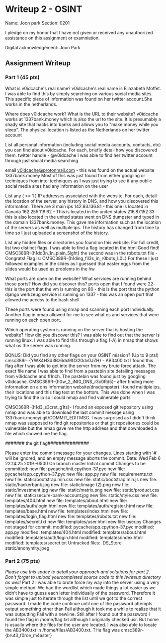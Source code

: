 # Writeup 2 - OSINT

Name: Joon park
Section: 0201

I pledge on my honor that I have not given or received any unauthorized assistance on this assignment or examniation.

Digital acknowledgement: Joon Park

## Assignment Writeup

### Part 1 (45 pts)

What is v0idcache's real name? 
v0idcache's real name is Eliazabeth Moffet. I was able to find this by simply searching on various social media sites. This specific piece of information was found on her twitter account.She works in the netherlands.

Where does v0idcache work? What is the URL to their website?
v0idcache works at 1337bank.money which is also the url to the site. It is presumably a shady site that hacks into banks and allows you to "make money while you sleep". The physical location is listed as the Netherlands on her twitter account

List all personal information (including social media accounts, contacts, etc) you can find about v0idcache. For each, briefly detail how you discovered them. 
twitter handle - @v0idcache I was able to find her twitter account through just social media searching

email v0idcache@protonmail.com - this was found on the actual website 1337bank.money 
Most of this was just found from either googling or techniques from intel techniques as I was just trying to see if any public social media sites had any information on the user

List any ( >= 1 ) IP addresses associated with the website. For each, detail the location of the server, any history in DNS, and how you discovered this information. 
There are 3 main ips 
142.93.136.81 - this one is located in Canada 
162.255.118.62 - This is located in the united states 
216.87.152.33 - this is also located in the united states
went on DNS dumpster and typed in the domain 1337bank.money. This gave me information such as the location of the servers as well as multiple ips. The history has changed from time to time so I just uploaded a screenshot of the history.

List any hidden files or directories you found on this website. For full credit, list two distinct flags. 
I was able to find a flag located in the html
 Good find! CMSC389R-{h1dd3n_1n_plain_5ight} 
the second was in the robots.txt file -Congrats! Flag is: CMSC389R-{h1ding_fil3s_in_r0bots_L0L} For these I just followed examples in the slides as I guessed that easter eggs from the slides would be used as problems in the hw

What ports are open on the website? What services are running behind these ports? How did you discover this?
ports open that I found were 22- this is the port that the vm is running on 
80 - this is the port that the python django werkzeug service is running on
1337 - this was an open port that allowed me access to the bash shell

These ports were found using nmap and scanning each port individually. Another flag in nmap allowed for me to see what os and services that were running on each open port.

Which operating system is running on the server that is hosting the website? How did you discover this?
I was able to find out that the server is running linux. I was able to find this through a flag (-A) in nmap that shows what os the server was running.

BONUS: Did you find any other flags on your OSINT mission? (Up to 9 pts!)
cmsc389r- {YWX4H3d3Bz6dx9lG320dv0JZH} - AB3400.txt I found this flag after I was able to get into the server from my brute force attack. The exact file name I was able to find from a pastebin site detailing messages from v0idcache and fl1nch. The pastebin was found just by googling v0idcache. 
CMSC389R-{h0w_2_iNt0_DNS_r3c0Rd5}- after finding more information on a dns information website(dnsdumpster) I found multiple ips, their locations and this flag text at the bottom. This was done when I was trying to find the ip so I could nmap and find vulnerable ports 

CMSC389R-{h1d3_s3cret_g1ts}- I found an exposed git repository using nmap and was able to download the last commit messge using 1337bank.money/.git/COMMIT_EDITMSG. I was surprised as I didn't think nmap was supposed to find git repositories or that git repositories could be vulnerable but the nmap gave me the http address and that downloaded a file which showed me the flag.


####### the git flag###############

Please enter the commit message for your changes. Lines starting
with '#' will be ignored, and an empty message aborts the commit.
Date: Wed Feb 6 22:14:25 2019 -0500
On branch master
Initial commit
Changes to be committed:
new file: pycache/init.cpython-37.pyc
new file: pycache/app.cpython-37.pyc
new file: app.py
new file: requirements.txt
new file: static/bootstrap.min.css
new file: static/bootstrap.min.js
new file: static/hackerbank.jpg
new file: static/image (2).png
new file: static/investment.jpg
new file: static/matrix.png
new file: static/product.css
new file: static/secure-bank-account.jpg
new file: static/style.css
new file: templates/404.html
new file: templates/about.html
new file: templates/auth/login.html
new file: templates/auth/register.html
new file: templates/base.html
new file: templates/index.html
new file: templates/login_flag.html
new file: templates/robots.txt
new file: templates/secret.txt
new file: templates/user.html
new file: user.py
Changes not staged for commit:
modified: pycache/app.cpython-37.pyc
modified: app.py
modified: templates/404.html
modified: templates/about.html
modified: templates/auth/login.html
modified: templates/index.html
modified: templates/secret.txt
Untracked files:
.DS_Store
static/anonymity.jpeg



### Part 2 (75 pts)

*Please use this space to detail your approach and solutions for part 2. Don't forget to upload yourcompleted source code to this /writeup directory as well!*
Part 2
I was able to brute force my way into the server using a very simple method. We had the wordlist which made things a lot easier as we didn't have to guess each letter individually of the password. Therefore it was simple just to iterate through the list until we got to the correct password. I made the code continue until one of the password attempts output something other than Fail although it took me a while to realize that it was outputting Fail with a newline. Still after I found out the password I found the flag in /home/flag.txt although I originally checked usr. But home is usually where the files for the user are located. I was also able to locate the AB3400.txt in /home/files/AB3400.txt. THe flag was cmsc389r-{brut3_f0rce_m4aster}

